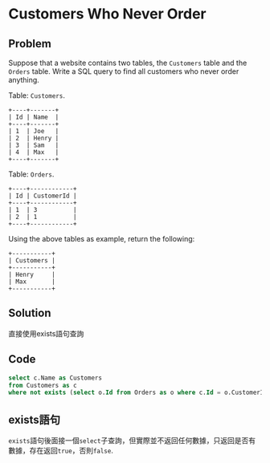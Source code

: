 # Customers Who Never Order

## Problem

Suppose that a website contains two tables, the `Customers` table and the `Orders` table. Write a SQL query to find all customers who never order anything.

Table: `Customers`.
```
+----+-------+
| Id | Name  |
+----+-------+
| 1  | Joe   |
| 2  | Henry |
| 3  | Sam   |
| 4  | Max   |
+----+-------+
```
Table: `Orders`.
```
+----+------------+
| Id | CustomerId |
+----+------------+
| 1  | 3          |
| 2  | 1          |
+----+------------+
```
Using the above tables as example, return the following:
```
+-----------+
| Customers |
+-----------+
| Henry     |
| Max       |
+-----------+
```

## Solution

直接使用exists語句查詢

## Code
```sql
select c.Name as Customers
from Customers as c
where not exists (select o.Id from Orders as o where c.Id = o.CustomerId);
```

## exists語句

`exists`語句後面接一個`select`子查詢，但實際並不返回任何數據，只返回是否有數據，存在返回`true`，否則`false`.
